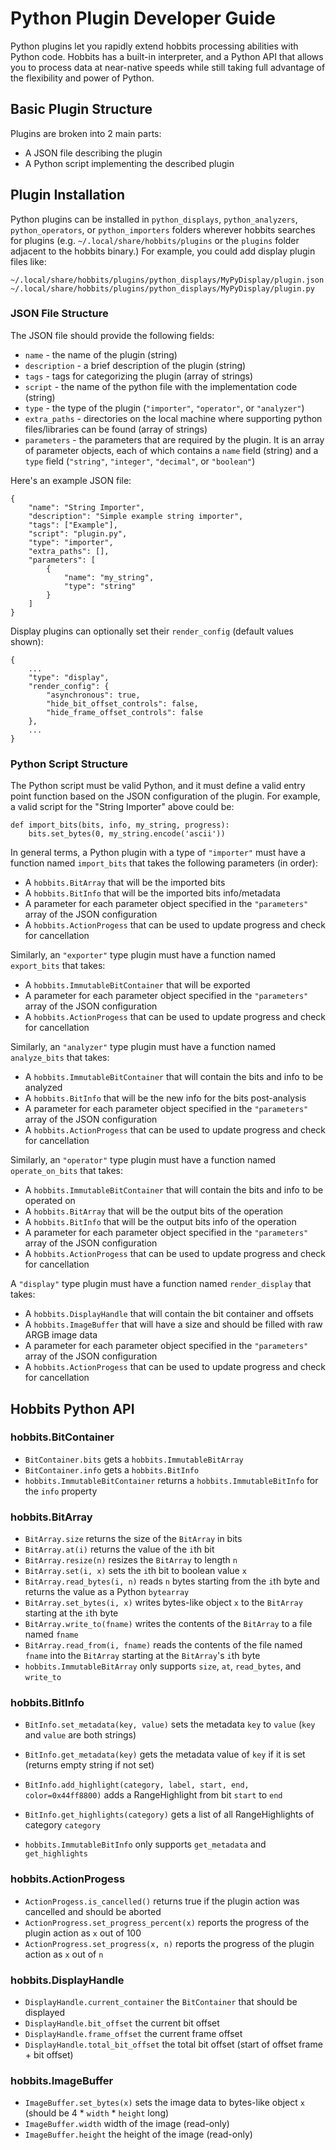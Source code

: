 # Python Plugin Developer Guide

Python plugins let you rapidly extend hobbits processing abilities with Python
code. Hobbits has a built-in interpreter, and a Python API that allows you to
process data at near-native speeds while still taking full advantage of the
flexibility and power of Python.

## Basic Plugin Structure

Plugins are broken into 2 main parts:

 - A JSON file describing the plugin
 - A Python script implementing the described plugin

## Plugin Installation

Python plugins can be installed in `python_displays`, `python_analyzers`,
`python_operators`, or `python_importers` folders wherever hobbits searches for
plugins (e.g. `~/.local/share/hobbits/plugins` or the `plugins` folder adjacent
to the hobbits binary.) For example, you could add display plugin files like:
```
~/.local/share/hobbits/plugins/python_displays/MyPyDisplay/plugin.json
~/.local/share/hobbits/plugins/python_displays/MyPyDisplay/plugin.py
```

### JSON File Structure

The JSON file should provide the following fields:

 - `name` - the name of the plugin (string)
 - `description` - a brief description of the plugin (string)
 - `tags` - tags for categorizing the plugin (array of strings)
 - `script` - the name of the python file with the implementation code (string)
 - `type` - the type of the plugin (`"importer"`, `"operator"`, or `"analyzer"`)
 - `extra_paths` - directories on the local machine where supporting python
 files/libraries can be found (array of strings)
 - `parameters` - the parameters that are required by the plugin. It is an
 array of parameter objects, each of which contains a `name` field (string)
 and a `type` field (`"string"`, `"integer"`, `"decimal"`, or `"boolean"`)

Here's an example JSON file:
```
{
    "name": "String Importer",
    "description": "Simple example string importer",
    "tags": ["Example"],
    "script": "plugin.py",
    "type": "importer",
    "extra_paths": [],
    "parameters": [
        {
            "name": "my_string",
            "type": "string"
        }
    ]
}
```

Display plugins can optionally set their `render_config` (default values shown):
```
{
    ...
    "type": "display",
    "render_config": {
        "asynchronous": true,
        "hide_bit_offset_controls": false,
        "hide_frame_offset_controls": false
    },
    ...
}
```


### Python Script Structure

The Python script must be valid Python, and it must define a valid entry point
function based on the JSON configuration of the plugin. For example, a valid
script for the "String Importer" above could be:
```
def import_bits(bits, info, my_string, progress):
    bits.set_bytes(0, my_string.encode('ascii'))
```

In general terms, a Python plugin with a type of `"importer"` must have a function
named `import_bits` that takes the following parameters (in order):

 - A `hobbits.BitArray` that will be the imported bits
 - A `hobbits.BitInfo` that will be the  imported bits info/metadata
 - A parameter for each parameter object specified in the `"parameters"` array of the JSON configuration
 - A `hobbits.ActionProgess` that can be used to update progress and check for cancellation

Similarly, an `"exporter"` type plugin must have a function named `export_bits`
that takes:

 - A `hobbits.ImmutableBitContainer` that will be exported
 - A parameter for each parameter object specified in the `"parameters"` array of the JSON configuration
 - A `hobbits.ActionProgess` that can be used to update progress and check for cancellation

Similarly, an `"analyzer"` type plugin must have a function named `analyze_bits`
that takes:

 - A `hobbits.ImmutableBitContainer` that will contain the bits and info to be analyzed
 - A `hobbits.BitInfo` that will be the new info for the bits post-analysis
 - A parameter for each parameter object specified in the `"parameters"` array of the JSON configuration
 - A `hobbits.ActionProgess` that can be used to update progress and check for cancellation

Similarly, an `"operator"` type plugin must have a function named `operate_on_bits`
that takes:

 - A `hobbits.ImmutableBitContainer` that will contain the bits and info to be operated on
 - A `hobbits.BitArray` that will be the output bits of the operation
 - A `hobbits.BitInfo` that will be the output bits info of the operation
 - A parameter for each parameter object specified in the `"parameters"` array of the JSON configuration
 - A `hobbits.ActionProgess` that can be used to update progress and check for cancellation

A `"display"` type plugin must have a function named `render_display`
that takes:

 - A `hobbits.DisplayHandle` that will contain the bit container and offsets
 - A `hobbits.ImageBuffer` that will have a size and should be filled with raw ARGB image data
 - A parameter for each parameter object specified in the `"parameters"` array of the JSON configuration
 - A `hobbits.ActionProgess` that can be used to update progress and check for cancellation

## Hobbits Python API

### hobbits.BitContainer

 - `BitContainer.bits` gets a `hobbits.ImmutableBitArray`
 - `BitContainer.info` gets a `hobbits.BitInfo`
 - `hobbits.ImmutableBitContainer` returns a `hobbits.ImmutableBitInfo` for the `info` property

### hobbits.BitArray

 - `BitArray.size` returns the size of the `BitArray` in bits
 - `BitArray.at(i)` returns the value of the `i`th bit
 - `BitArray.resize(n)` resizes the `BitArray` to length `n`
 - `BitArray.set(i, x)` sets the `i`th bit to boolean value `x`
 - `BitArray.read_bytes(i, n)` reads `n` bytes starting from the `i`th byte and returns the value as a Python `bytearray`
 - `BitArray.set_bytes(i, x)` writes bytes-like object `x` to the `BitArray` starting at the `i`th byte
 - `BitArray.write_to(fname)` writes the contents of the `BitArray` to a file named `fname`
 - `BitArray.read_from(i, fname)` reads the contents of the file named `fname` into the `BitArray` starting at the `BitArray`'s `i`th byte
 - `hobbits.ImmutableBitArray` only supports `size`, `at`, `read_bytes`, and `write_to`

### hobbits.BitInfo

 - `BitInfo.set_metadata(key, value)` sets the metadata `key` to `value` (`key` and `value` are both strings)
 - `BitInfo.get_metadata(key)` gets the metadata value of `key` if it is set (returns empty string if not set)
 - `BitInfo.add_highlight(category, label, start, end, color=0x44ff8800)` adds a RangeHighlight from bit `start` to `end`
 - `BitInfo.get_highlights(category)` gets a list of all RangeHighlights of category `category`

 - `hobbits.ImmutableBitInfo` only supports `get_metadata` and `get_highlights`

### hobbits.ActionProgess

 - `ActionProgess.is_cancelled()` returns true if the plugin action was cancelled and should be aborted
 - `ActionProgress.set_progress_percent(x)` reports the progress of the plugin action as `x` out of 100
 - `ActionProgress.set_progress(x, n)` reports the progress of the plugin action as `x` out of `n`

### hobbits.DisplayHandle

 - `DisplayHandle.current_container` the `BitContainer` that should be displayed
 - `DisplayHandle.bit_offset` the current bit offset 
 - `DisplayHandle.frame_offset` the current frame offset
 - `DisplayHandle.total_bit_offset` the total bit offset (start of offset frame + bit offset)

### hobbits.ImageBuffer

 - `ImageBuffer.set_bytes(x)` sets the image data to bytes-like object `x` (should be 4 * `width` * `height` long)
 - `ImageBuffer.width` width of the image (read-only)
 - `ImageBuffer.height` the height of the image (read-only)